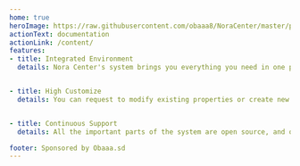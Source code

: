 ```yaml
---
home: true
heroImage: https://raw.githubusercontent.com/obaaa8/NoraCenter/master/public/img/NoraLogo.png
actionText: documentation
actionLink: /content/
features:
- title: Integrated Environment
  details: Nora Center's system brings you everything you need in one place; to manage your activity effectively.


- title: High Customize
  details: You can request to modify existing properties or create new properties as you like.


- title: Continuous Support
  details: All the important parts of the system are open source, and one of the obligations of Obaaa developed and supported continuously.

footer: Sponsored by Obaaa.sd
---
```

